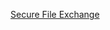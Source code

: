 [Secure File Exchange](https://docs.microsoft.com/en-us/troubleshoot/azure/general/secure-file-exchange-transfer-files)
